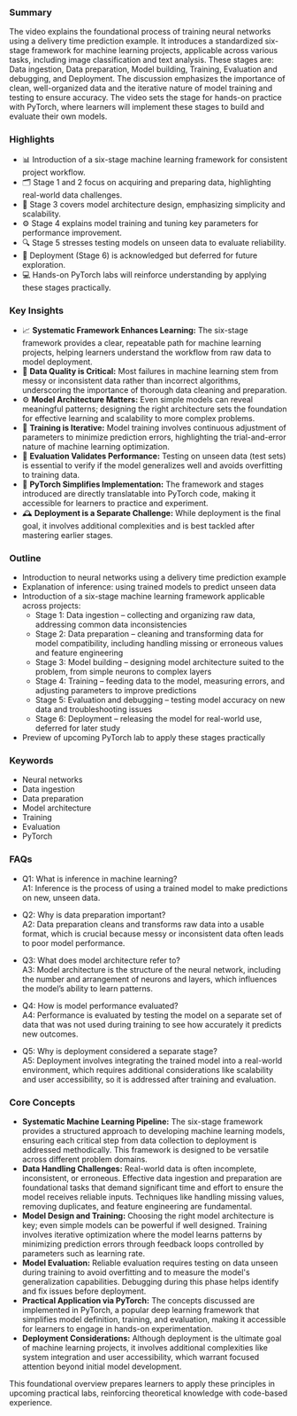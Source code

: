 ### Summary  
The video explains the foundational process of training neural networks using a delivery time prediction example. It introduces a standardized six-stage framework for machine learning projects, applicable across various tasks, including image classification and text analysis. These stages are: Data ingestion, Data preparation, Model building, Training, Evaluation and debugging, and Deployment. The discussion emphasizes the importance of clean, well-organized data and the iterative nature of model training and testing to ensure accuracy. The video sets the stage for hands-on practice with PyTorch, where learners will implement these stages to build and evaluate their own models.

### Highlights  
- 📊 Introduction of a six-stage machine learning framework for consistent project workflow.  
- 🗂 Stage 1 and 2 focus on acquiring and preparing data, highlighting real-world data challenges.  
- 🧠 Stage 3 covers model architecture design, emphasizing simplicity and scalability.  
- ⚙️ Stage 4 explains model training and tuning key parameters for performance improvement.  
- 🔍 Stage 5 stresses testing models on unseen data to evaluate reliability.  
- 🚀 Deployment (Stage 6) is acknowledged but deferred for future exploration.  
- 💻 Hands-on PyTorch labs will reinforce understanding by applying these stages practically.  

### Key Insights  
- 📈 **Systematic Framework Enhances Learning:** The six-stage framework provides a clear, repeatable path for machine learning projects, helping learners understand the workflow from raw data to model deployment.  
- 🧹 **Data Quality is Critical:** Most failures in machine learning stem from messy or inconsistent data rather than incorrect algorithms, underscoring the importance of thorough data cleaning and preparation.  
- ⚙️ **Model Architecture Matters:** Even simple models can reveal meaningful patterns; designing the right architecture sets the foundation for effective learning and scalability to more complex problems.  
- 🔄 **Training is Iterative:** Model training involves continuous adjustment of parameters to minimize prediction errors, highlighting the trial-and-error nature of machine learning optimization.  
- 🧪 **Evaluation Validates Performance:** Testing on unseen data (test sets) is essential to verify if the model generalizes well and avoids overfitting to training data.  
- 🐍 **PyTorch Simplifies Implementation:** The framework and stages introduced are directly translatable into PyTorch code, making it accessible for learners to practice and experiment.  
- 🕰 **Deployment is a Separate Challenge:** While deployment is the final goal, it involves additional complexities and is best tackled after mastering earlier stages.  

### Outline  
- Introduction to neural networks using a delivery time prediction example  
- Explanation of inference: using trained models to predict unseen data  
- Introduction of a six-stage machine learning framework applicable across projects:  
  - Stage 1: Data ingestion – collecting and organizing raw data, addressing common data inconsistencies  
  - Stage 2: Data preparation – cleaning and transforming data for model compatibility, including handling missing or erroneous values and feature engineering  
  - Stage 3: Model building – designing model architecture suited to the problem, from simple neurons to complex layers  
  - Stage 4: Training – feeding data to the model, measuring errors, and adjusting parameters to improve predictions  
  - Stage 5: Evaluation and debugging – testing model accuracy on new data and troubleshooting issues  
  - Stage 6: Deployment – releasing the model for real-world use, deferred for later study  
- Preview of upcoming PyTorch lab to apply these stages practically  

### Keywords  
- Neural networks  
- Data ingestion  
- Data preparation  
- Model architecture  
- Training  
- Evaluation  
- PyTorch  

### FAQs  
- Q1: What is inference in machine learning?  
  A1: Inference is the process of using a trained model to make predictions on new, unseen data.  

- Q2: Why is data preparation important?  
  A2: Data preparation cleans and transforms raw data into a usable format, which is crucial because messy or inconsistent data often leads to poor model performance.  

- Q3: What does model architecture refer to?  
  A3: Model architecture is the structure of the neural network, including the number and arrangement of neurons and layers, which influences the model’s ability to learn patterns.  

- Q4: How is model performance evaluated?  
  A4: Performance is evaluated by testing the model on a separate set of data that was not used during training to see how accurately it predicts new outcomes.  

- Q5: Why is deployment considered a separate stage?  
  A5: Deployment involves integrating the trained model into a real-world environment, which requires additional considerations like scalability and user accessibility, so it is addressed after training and evaluation.  

### Core Concepts  
- **Systematic Machine Learning Pipeline:** The six-stage framework provides a structured approach to developing machine learning models, ensuring each critical step from data collection to deployment is addressed methodically. This framework is designed to be versatile across different problem domains.  
- **Data Handling Challenges:** Real-world data is often incomplete, inconsistent, or erroneous. Effective data ingestion and preparation are foundational tasks that demand significant time and effort to ensure the model receives reliable inputs. Techniques like handling missing values, removing duplicates, and feature engineering are fundamental.  
- **Model Design and Training:** Choosing the right model architecture is key; even simple models can be powerful if well designed. Training involves iterative optimization where the model learns patterns by minimizing prediction errors through feedback loops controlled by parameters such as learning rate.  
- **Model Evaluation:** Reliable evaluation requires testing on data unseen during training to avoid overfitting and to measure the model's generalization capabilities. Debugging during this phase helps identify and fix issues before deployment.  
- **Practical Application via PyTorch:** The concepts discussed are implemented in PyTorch, a popular deep learning framework that simplifies model definition, training, and evaluation, making it accessible for learners to engage in hands-on experimentation.  
- **Deployment Considerations:** Although deployment is the ultimate goal of machine learning projects, it involves additional complexities like system integration and user accessibility, which warrant focused attention beyond initial model development.  

This foundational overview prepares learners to apply these principles in upcoming practical labs, reinforcing theoretical knowledge with code-based experience.

